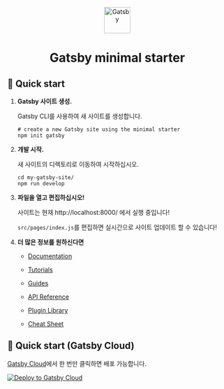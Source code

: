 <p align="center">
  <a href="https://www.gatsbyjs.com/?utm_source=starter&utm_medium=readme&utm_campaign=minimal-starter">
    <img alt="Gatsby" src="https://www.gatsbyjs.com/Gatsby-Monogram.svg" width="60" />
  </a>
</p>
<h1 align="center">
  Gatsby minimal starter
</h1>

## 🚀 Quick start

1.  **Gatsby 사이트 생성.**

    Gatsby CLI를 사용하여 새 사이트를 생성합니다.

    ```shell
    # create a new Gatsby site using the minimal starter
    npm init gatsby
    ```

2.  **개발 시작.**

    새 사이트의 디렉토리로 이동하여 시작하십시오.

    ```shell
    cd my-gatsby-site/
    npm run develop
    ```

3.  **파일을 열고 편집하십시오!**

    사이트는 현재 http://localhost:8000/ 에서 실행 중입니다!

    `src/pages/index.js`를 편집하면 실시간으로 사이트 업데이트 할 수 있습니다!

4.  **더 많은 정보를 원하신다면**

    - [Documentation](https://www.gatsbyjs.com/docs/?utm_source=starter&utm_medium=readme&utm_campaign=minimal-starter)

    - [Tutorials](https://www.gatsbyjs.com/tutorial/?utm_source=starter&utm_medium=readme&utm_campaign=minimal-starter)

    - [Guides](https://www.gatsbyjs.com/tutorial/?utm_source=starter&utm_medium=readme&utm_campaign=minimal-starter)

    - [API Reference](https://www.gatsbyjs.com/docs/api-reference/?utm_source=starter&utm_medium=readme&utm_campaign=minimal-starter)

    - [Plugin Library](https://www.gatsbyjs.com/plugins?utm_source=starter&utm_medium=readme&utm_campaign=minimal-starter)

    - [Cheat Sheet](https://www.gatsbyjs.com/docs/cheat-sheet/?utm_source=starter&utm_medium=readme&utm_campaign=minimal-starter)

## 🚀 Quick start (Gatsby Cloud)

[Gatsby Cloud](https://www.gatsbyjs.com/cloud/)에서 한 번만 클릭하면 배포 가능합니다.

[<img src="https://www.gatsbyjs.com/deploynow.svg" alt="Deploy to Gatsby Cloud">](https://www.gatsbyjs.com/dashboard/deploynow?url=https://github.com/gatsbyjs/gatsby-starter-minimal)

